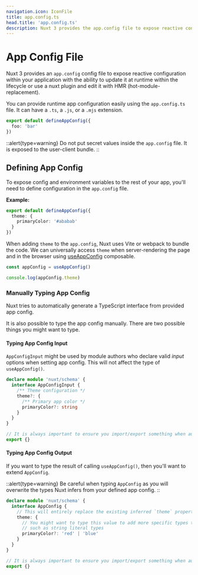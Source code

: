 ```yaml
---
navigation.icon: IconFile
title: app.config.ts
head.title: 'app.config.ts'
description: Nuxt 3 provides the app.config file to expose reactive configuration within your application.
---
```


# App Config File

Nuxt 3 provides an `app.config` config file to expose reactive configuration within your application with the ability to update it at runtime within the lifecycle or use a nuxt plugin and edit it with HMR (hot-module-replacement).

You can provide runtime app configuration easily using the `app.config.ts` file. It can have a `.ts`, a `.js`, or a `.mjs` extension.

```ts [app.config.ts]
export default defineAppConfig({
  foo: 'bar'
})
```

::alert{type=warning}
Do not put secret values inside the `app.config` file. It is exposed to the user-client bundle.
::

## Defining App Config

To expose config and environment variables to the rest of your app, you'll need to define configuration in the `app.config` file.

**Example:**

```ts [app.config.ts]
export default defineAppConfig({
  theme: {
    primaryColor: '#ababab'
  }
})
```

When adding `theme` to the `app.config`, Nuxt uses Vite or webpack to bundle the code. We can universally access `theme` when server-rendering the page and in the browser using [useAppConfig](/docs/api/composables/use-app-config) composable.

```js
const appConfig = useAppConfig()

console.log(appConfig.theme)
```

### Manually Typing App Config

Nuxt tries to automatically generate a TypeScript interface from provided app config.

It is also possible to type the app config manually. There are two possible things you might want to type.

#### Typing App Config Input

`AppConfigInput` might be used by module authors who declare valid _input_ options when setting app config. This will not affect the type of `useAppConfig()`.

```ts [index.d.ts]
declare module 'nuxt/schema' {
  interface AppConfigInput {
    /** Theme configuration */
    theme?: {
      /** Primary app color */
      primaryColor?: string
    }
  }
}

// It is always important to ensure you import/export something when augmenting a type
export {}
```

#### Typing App Config Output

If you want to type the result of calling `useAppConfig()`, then you'll want to extend `AppConfig`.

::alert{type=warning}
Be careful when typing `AppConfig` as you will overwrite the types Nuxt infers from your defined app config.
::

```ts [index.d.ts]
declare module 'nuxt/schema' {
  interface AppConfig {
    // This will entirely replace the existing inferred `theme` property
    theme: {
      // You might want to type this value to add more specific types than Nuxt can infer,
      // such as string literal types
      primaryColor?: 'red' | 'blue'
    }
  }
}

// It is always important to ensure you import/export something when augmenting a type
export {}
```

